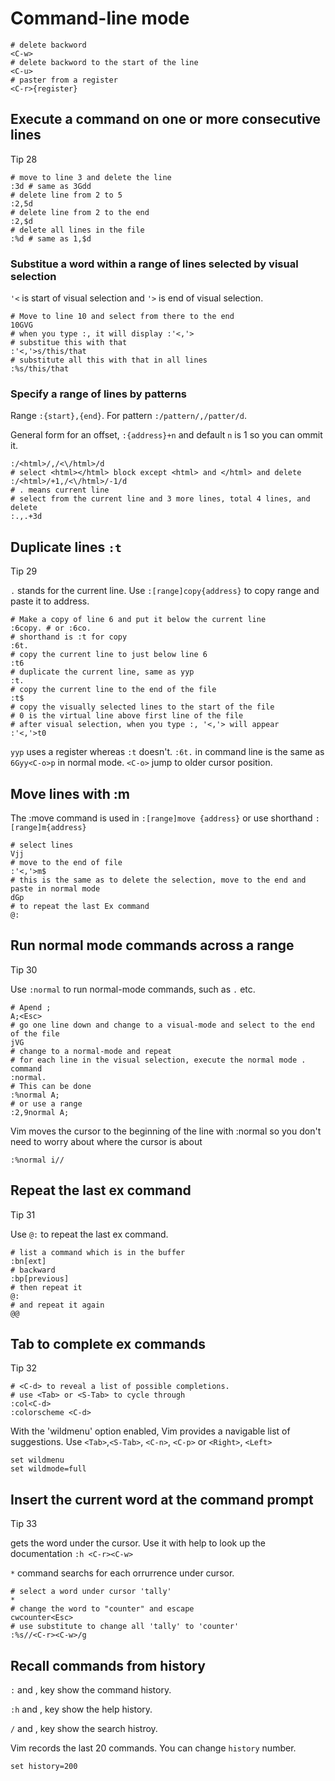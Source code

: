 # Command-line mode

    # delete backword
    <C-w>
    # delete backword to the start of the line
    <C-u>
    # paster from a register
    <C-r>{register}

## Execute a command on one or more consecutive lines
Tip 28

    # move to line 3 and delete the line
    :3d # same as 3Gdd
    # delete line from 2 to 5
    :2,5d
    # delete line from 2 to the end
    :2,$d
    # delete all lines in the file
    :%d # same as 1,$d

### Substitue a word within a range of lines selected by visual selection

`'<` is start of visual selection and `'>` is end of visual selection.

    # Move to line 10 and select from there to the end
    10GVG
    # when you type :, it will display :'<,'>
    # substitue this with that
    :'<,'>s/this/that
    # substitute all this with that in all lines
    :%s/this/that

### Specify a range of lines by patterns

Range `:{start},{end}`. For pattern `:/pattern/,/patter/d`.

General form for an offset, `:{address}+n` and default `n` is 1 so you can ommit it.

    :/<html>/,/<\/html>/d
    # select <html></html> block except <html> and </html> and delete
    :/<html>/+1,/<\/html>/-1/d
    # . means current line
    # select from the current line and 3 more lines, total 4 lines, and delete
    :.,.+3d

## Duplicate lines `:t`
Tip 29

`.` stands for the current line. Use `:[range]copy{address}` to copy range and paste it to address.

    # Make a copy of line 6 and put it below the current line
    :6copy. # or :6co.
    # shorthand is :t for copy
    :6t.
    # copy the current line to just below line 6
    :t6
    # duplicate the current line, same as yyp
    :t.
    # copy the current line to the end of the file
    :t$
    # copy the visually selected lines to the start of the file
    # 0 is the virtual line above first line of the file
    # after visual selection, when you type :, '<,'> will appear
    :'<,'>t0

`yyp` uses a register whereas `:t` doesn't. `:6t.` in command line is the same as `6Gyy<C-o>p` in normal mode.
`<C-o>` jump to older cursor position.

## Move lines with :m

The :move command is used in `:[range]move {address}` or use shorthand `:[range]m{address}`

    # select lines
    Vjj
    # move to the end of file
    :'<,'>m$
    # this is the same as to delete the selection, move to the end and paste in normal mode
    dGp
    # to repeat the last Ex command 
    @:

## Run normal mode commands across a range
Tip 30

Use `:normal` to run normal-mode commands, such as `.` etc.

    # Apend ;
    A;<Esc>
    # go one line down and change to a visual-mode and select to the end of the file
    jVG
    # change to a normal-mode and repeat
    # for each line in the visual selection, execute the normal mode . command
    :normal.
    # This can be done
    :%normal A;
    # or use a range
    :2,9normal A;

Vim moves the cursor to the beginning of the line with :normal so you don't need to worry about where the cursor is about

    :%normal i//

## Repeat the last ex command
Tip 31

Use `@:` to repeat the last ex command.

    # list a command which is in the buffer
    :bn[ext]
    # backward 
    :bp[previous]
    # then repeat it
    @:
    # and repeat it again
    @@

## Tab to complete ex commands
Tip 32 

    # <C-d> to reveal a list of possible completions. 
    # use <Tab> or <S-Tab> to cycle through
    :col<C-d>    
    :colorscheme <C-d>

With the 'wildmenu' option enabled, Vim provides a navigable list of suggestions.
Use `<Tab>`,`<S-Tab>`, `<C-n>`, `<C-p>` or `<Right>`, `<Left>`

    set wildmenu
    set wildmode=full

## Insert the current word at the command prompt
Tip 33

<C-r><C-w> gets the word under the cursor. Use it with help to look up the documentation `:h <C-r><C-w>`

`*` command searchs for each orrurrence under cursor.

    # select a word under cursor 'tally'
    *
    # change the word to "counter" and escape
    cwcounter<Esc>
    # use substitute to change all 'tally' to 'counter'
    :%s//<C-r><C-w>/g

## Recall commands from history

`:` and <Up>,<Down> key show the command history.

`:h` and <Up>,<Down> key show the help history.

`/` and <Up>,<Down> key show the search histroy.

Vim records the last 20 commands. You can change `history` number.

    set history=200



